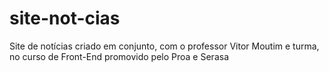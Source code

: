 # site-not-cias
Site de notícias criado em conjunto, com o professor Vitor Moutim e turma, no curso de Front-End promovido pelo Proa e Serasa
